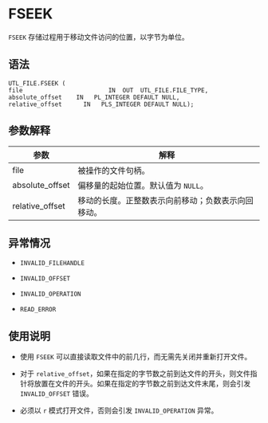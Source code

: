 FSEEK 
==========================

`FSEEK` 存储过程用于移动文件访问的位置，以字节为单位。

语法 
-----------------------

```unknow
UTL_FILE.FSEEK (
file                        IN  OUT  UTL_FILE.FILE_TYPE,
absolute_offset    IN   PL_INTEGER DEFAULT NULL,
relative_offset      IN   PLS_INTEGER DEFAULT NULL);
```



参数解释 
-------------------------



|       参数        |            解释             |
|-----------------|---------------------------|
| file            | 被操作的文件句柄。                 |
| absolute_offset | 偏移量的起始位置。默认值为 `NULL`。     |
| relative_offset | 移动的长度。正整数表示向前移动；负数表示向回移动。 |



异常情况 
-------------------------

* `INVALID_FILEHANDLE`

  

* `INVALID_OFFSET`

  

* `INVALID_OPERATION`

  

* `READ_ERROR`

  




使用说明 
-------------------------

* 使用 `FSEEK` 可以直接读取文件中的前几行，而无需先关闭并重新打开文件。

  

* 对于 `relative_offset`，如果在指定的字节数之前到达文件的开头，则文件指针将放置在文件的开头。如果在指定的字节数之前到达文件末尾，则会引发 `INVALID_OFFSET` 错误。

  

* 必须以 `r` 模式打开文件，否则会引发 `INVALID_OPERATION` 异常。

  



